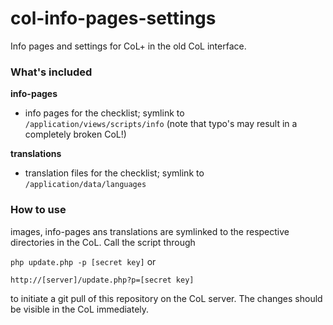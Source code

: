 # col-info-pages-settings
Info pages and settings for CoL+ in the old CoL interface.

### What's included

**info-pages**
- info pages for the checklist; symlink to `/application/views/scripts/info`
(note that typo's may result in a completely broken CoL!)

**translations**
- translation files for the checklist; symlink to `/application/data/languages`


### How to use

images, info-pages ans translations are symlinked to the respective directories in the CoL. Call the script through

`php update.php -p [secret key]` or

`http://[server]/update.php?p=[secret key]`

to initiate a git pull of this repository on the CoL server. The changes should be visible in the CoL immediately.

